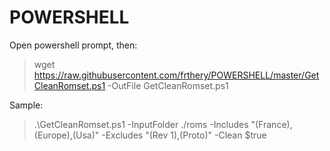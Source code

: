# POWERSHELL

Open powershell prompt, then:
> wget https://raw.githubusercontent.com/frthery/POWERSHELL/master/GetCleanRomset.ps1 -OutFile GetCleanRomset.ps1

Sample:
> .\GetCleanRomset.ps1 -InputFolder ./roms -Includes "(France),(Europe),(Usa)" -Excludes "(Rev 1),(Proto)" -Clean $true
